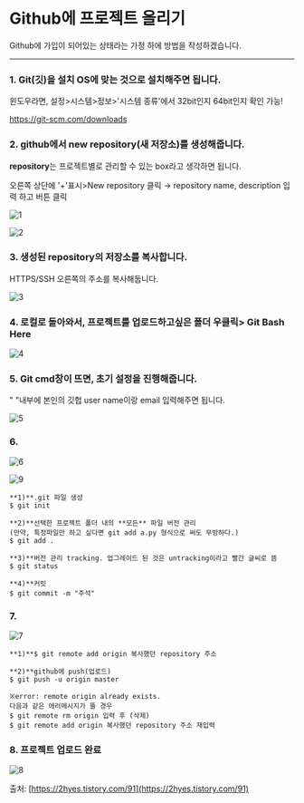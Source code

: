# Github에 프로젝트 올리기

Github에 가입이 되어있는 상태라는 가정 하에 방법을 작성하겠습니다. 

---

### **1. Git(깃)을 설치** OS에 맞는 것으로 설치해주면 됩니다.

윈도우라면, 설정>시스템>정보>'시스템 종류'에서 32bit인지 64bit인지 확인 가능!

<https://git-scm.com/downloads>

### **2. github에서 new repository(새 저장소)를 생성해줍니다.**

**repository**는 프로젝트별로 관리할 수 있는 box라고 생각하면 됩니다.

오른쪽 상단에 '+'표시>New repository 클릭 → repository name, description 입력 하고 버튼 클릭

![1](https://github.com/hanyellding/TIL/blob/main/Github/Github%EC%97%90%ED%94%84%EB%A1%9C%EC%A0%9D%ED%8A%B8%EC%98%AC%EB%A6%AC%EA%B8%B0_images/1.jpg)

![2](https://github.com/hanyellding/TIL/blob/main/Github/Github%EC%97%90%ED%94%84%EB%A1%9C%EC%A0%9D%ED%8A%B8%EC%98%AC%EB%A6%AC%EA%B8%B0_images/2.jpg)

### **3. 생성된 repository의 저장소를 복사합니다.**

HTTPS/SSH 오른쪽의 주소를 복사해둡니다.

![3](https://github.com/hanyellding/TIL/blob/main/Github/Github%EC%97%90%ED%94%84%EB%A1%9C%EC%A0%9D%ED%8A%B8%EC%98%AC%EB%A6%AC%EA%B8%B0_images/3.jpg)

### **4. 로컬로 돌아와서, 프로젝트를 업로드하고싶은 폴더 우클릭> Git Bash Here**

![4](https://github.com/hanyellding/TIL/blob/main/Github/Github%EC%97%90%ED%94%84%EB%A1%9C%EC%A0%9D%ED%8A%B8%EC%98%AC%EB%A6%AC%EA%B8%B0_images/4.jpg)

### **5. Git cmd창이 뜨면, 초기 설정을 진행해줍니다.**

" "내부에 본인의 깃헙 user name이랑 email 입력해주면 됩니다. 

![5](https://github.com/hanyellding/TIL/blob/main/Github/Github%EC%97%90%ED%94%84%EB%A1%9C%EC%A0%9D%ED%8A%B8%EC%98%AC%EB%A6%AC%EA%B8%B0_images/5.jpg)

### **6.**

![6](https://github.com/hanyellding/TIL/blob/main/Github/Github%EC%97%90%ED%94%84%EB%A1%9C%EC%A0%9D%ED%8A%B8%EC%98%AC%EB%A6%AC%EA%B8%B0_images/6.jpg)

![9](https://github.com/hanyellding/TIL/blob/main/Github/Github%EC%97%90%ED%94%84%EB%A1%9C%EC%A0%9D%ED%8A%B8%EC%98%AC%EB%A6%AC%EA%B8%B0_images/9.png)

```
**1)**.git 파일 생성
$ git init

**2)**선택한 프로젝트 폴더 내의 **모든** 파일 버전 관리 
(만약, 특정파일만 하고 싶다면 git add a.py 형식으로 써도 무방하다.)
$ git add .

**3)**버전 관리 tracking. 업그레이드 된 것은 untracking이라고 빨간 글씨로 뜸
$ git status

**4)**커밋
$ git commit -m "주석"
```

### **7.**

![7](https://github.com/hanyellding/TIL/blob/main/Github/Github%EC%97%90%ED%94%84%EB%A1%9C%EC%A0%9D%ED%8A%B8%EC%98%AC%EB%A6%AC%EA%B8%B0_images/7.jpg)

```
**1)**$ git remote add origin 복사했던 repository 주소

**2)**github에 push(업로드)
$ git push -u origin master

※error: remote origin already exists.
다음과 같은 에러메시지가 뜰 경우
$ git remote rm origin 입력 후 (삭제)
$ git remote add origin 복사했던 repository 주소 재입력
```

### **8. 프로젝트 업로드 완료**

![8](https://github.com/hanyellding/TIL/blob/main/Github/Github%EC%97%90%ED%94%84%EB%A1%9C%EC%A0%9D%ED%8A%B8%EC%98%AC%EB%A6%AC%EA%B8%B0_images/8.jpg)

출처: [https://2hyes.tistory.com/91](https://2hyes.tistory.com/91)
